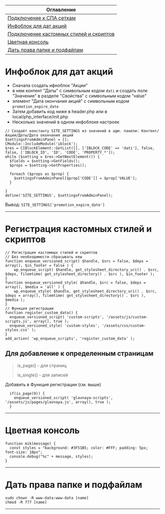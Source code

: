 | Оглавление                                     |
| ---------------------------------------------- |
| [Подключение к СПА сеткам](./CPA/)             |
| [Инфоблок для дат акций](#a4)                  |
| [Подключение кастомных стилей и скриптов](#a3) |
| [Цветная консоль](#a2)                         |
| [Дать права папке и подфайлам](#a1)            |

# <a name="a4"></a> Инфоблок для дат акций

- Сначала создать ифноблок "Акции"
- в нем контент "Даты" с символьным кодом `dati` и создать поле "Значение" в разделе "Свойства" с символьным кодом "value"
- элемент "Дата окончания акций" с символьным кодом `promotion_expire_date`
- Затем добавить код ниже в header.php или в local/php_interface/init.php
- Несколько значений в одном инфоблоке настроек

```
// Создаёт константу SITE_SETTINGS из значений в адм. панели: Контент/Акции/Даты/Дата окончания акций
$settingsFromAdminPanel = [];
CModule::IncludeModule('iblock');
$res = CIBlockElement::GetList([], ['IBLOCK_CODE' => 'dati'], false, false, ['IBLOCK_ID', 'ID', 'CODE', 'PROPERTY_*']);
while ($setting = $res->GetNextElement()) {
  $fields = $setting->GetFields();
  $props = $setting->GetProperties();

  foreach ($props as $prop) {
	$settingsFromAdminPanel[$prop['CODE']] = $prop['VALUE'];
  }

}
define('SITE_SETTINGS', $settingsFromAdminPanel);
```

Вывод:
`SITE_SETTINGS['promotion_expire_date']`

---

# <a name="a3"></a> Регистрация кастомных стилей и скриптов

```
// Регистрация кастомных стилей и скриптов
// Без необходимости сбрасывать кеш
function enqueue_versioned_script( $handle, $src = false, $deps = array(), $in_footer = false ) {
	wp_enqueue_script( $handle, get_stylesheet_directory_uri() . $src, $deps, filemtime( get_stylesheet_directory() . $src ), $in_footer );
}
function enqueue_versioned_style( $handle, $src = false, $deps = array(), $media = 'all' ) {
	wp_enqueue_style( $handle, get_stylesheet_directory_uri() . $src, $deps = array(), filemtime( get_stylesheet_directory() . $src ), $media );
}
// Функция регистрации
function register_custom_data() {
  enqueue_versioned_script( 'custom-scripts', '/assets/js/custom-scripts.js', array(), true );
  enqueue_versioned_style( 'custom-styles', '/assets/css/custom-styles.css' );
}
add_action( 'wp_enqueue_scripts', 'register_custom_data' );
```

## Для добавление к определенным страницам

> is_page() - для страниц
>
> is_single() - для записей

Добавить в Функция регистрации (см. выше)

```
  if(is_page(9)) {
    enqueue_versioned_script( 'glavnaya-scripts', '/assets/js/pages/glavnaya.js', array(), true );
  }
```

---

# <a name="a2"></a> Цветная консоль

```
function mik(message) {
  const styles = "background: #3F51B5; color: #FFF; padding: 5px; font-size: 10px";
  console.debug("%c" + message, styles);
}
```

---

# <a name="a1"></a> Дать права папке и подфайлам

```
sudo chown -R www-data:www-data [name]
chmod -R 777 [name]
```

---
